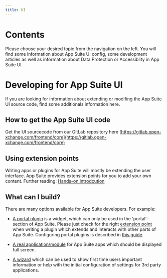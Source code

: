 ```yaml
---
title: UI
---
```

# Contents
Please choose your desired topic from the navigation on the left. You will find some information about App Suite UI config, some development articles as well as information about Data Protection or Accessiblity in App Suite UI.

# Developing for App Suite UI
If you are looking for information about extending or modifing the App Suite UI source code, find some additionals information here.

## How to get the App Suite UI code

Get the UI sourcecode from our GitLab repository here [https://gitlab.open-xchange.com/frontend/core](https://gitlab.open-xchange.com/frontend/core)

## Using extension points

Writing apps or plugins for App Suite will mostly be extending the user interface. App Suite provides extension points for you to add your own content.
Further reading: [Hands-on introdcution](extension-points/01-introduction)

## What can I build?

There are many options available for App Suite developers. For example:

- [A portal plugin](customize/portal-widget) is a widget, which can only be used in the 'portal'-section of App Suite. Please just check for the right [extension point](extension-points.html) when writing a plugin which extends and interacts with other parts of App Suite. Configuring portal plugins is described in [this guide](https://oxpedia.org/wiki/index.php?title=AppSuite:Configuring_portal_plugins).

- [A real application/module](customize/app/simple-application) for App Suite apps which should be displayed full screen.

- [A wizard](customize/welcome-wizard) which can be used to show first time users important information or help with the initial configuration of settings for 3rd party applications.
